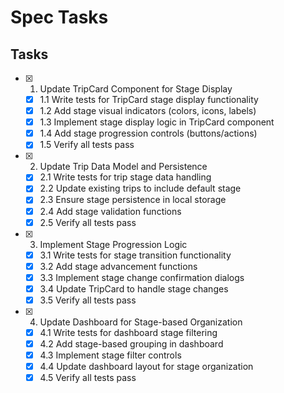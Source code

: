 # Spec Tasks

## Tasks

- [x] 1. Update TripCard Component for Stage Display
  - [x] 1.1 Write tests for TripCard stage display functionality
  - [x] 1.2 Add stage visual indicators (colors, icons, labels)
  - [x] 1.3 Implement stage display logic in TripCard component
  - [x] 1.4 Add stage progression controls (buttons/actions)
  - [x] 1.5 Verify all tests pass

- [x] 2. Update Trip Data Model and Persistence
  - [x] 2.1 Write tests for trip stage data handling
  - [x] 2.2 Update existing trips to include default stage
  - [x] 2.3 Ensure stage persistence in local storage
  - [x] 2.4 Add stage validation functions
  - [x] 2.5 Verify all tests pass

- [x] 3. Implement Stage Progression Logic
  - [x] 3.1 Write tests for stage transition functionality
  - [x] 3.2 Add stage advancement functions
  - [x] 3.3 Implement stage change confirmation dialogs
  - [x] 3.4 Update TripCard to handle stage changes
  - [x] 3.5 Verify all tests pass

- [x] 4. Update Dashboard for Stage-based Organization
  - [x] 4.1 Write tests for dashboard stage filtering
  - [x] 4.2 Add stage-based grouping in dashboard
  - [x] 4.3 Implement stage filter controls
  - [x] 4.4 Update dashboard layout for stage organization
  - [x] 4.5 Verify all tests pass